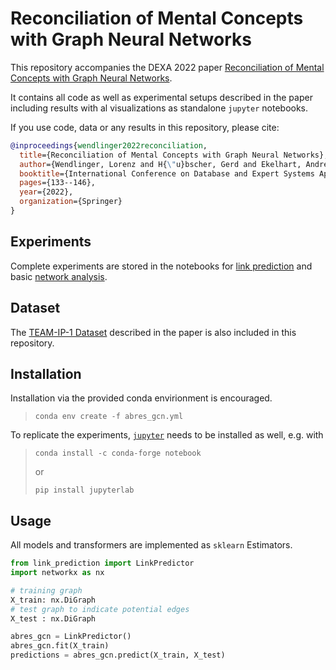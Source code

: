 # Reconciliation of Mental Concepts with Graph Neural Networks

This repository accompanies the DEXA 2022 paper [Reconciliation of Mental Concepts with Graph Neural Networks](https://link.springer.com/chapter/10.1007/978-3-031-12426-6_11).

It contains all code as well as experimental setups described in the paper including results with al visualizations as standalone `jupyter` notebooks.


If you use code, data or any results in this repository, please cite:

```bibtex
@inproceedings{wendlinger2022reconciliation,
  title={Reconciliation of Mental Concepts with Graph Neural Networks},
  author={Wendlinger, Lorenz and H{\"u}bscher, Gerd and Ekelhart, Andreas and Granitzer, Michael},
  booktitle={International Conference on Database and Expert Systems Applications},
  pages={133--146},
  year={2022},
  organization={Springer}
}
```

## Experiments

Complete experiments are stored in the notebooks for [link prediction](link_prediction.ipynb) and basic [network analysis](network_analysis.ipynb).

## Dataset

The [TEAM-IP-1 Dataset](team_ip_1.zip)  described in the paper is also included in this repository.

## Installation


Installation via the provided conda envirionment is encouraged.

> `conda env create -f abres_gcn.yml`


To replicate the experiments, [`jupyter`](https://jupyter.org/install) needs to be installed as well, e.g. with


> `conda install -c conda-forge notebook`
> 
> or 
> 
> `pip install jupyterlab`


## Usage


All models and transformers are implemented as `sklearn` Estimators.


```python
from link_prediction import LinkPredictor
import networkx as nx

# training graph
X_train: nx.DiGraph
# test graph to indicate potential edges
X_test : nx.DiGraph

abres_gcn = LinkPredictor()
abres_gcn.fit(X_train)
predictions = abres_gcn.predict(X_train, X_test)
```
